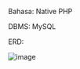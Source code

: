 Bahasa: Native PHP

DBMS: MySQL

ERD:

![image](https://github.com/user-attachments/assets/3cfcd14a-ea26-4c88-9a81-02297c2a0822)

